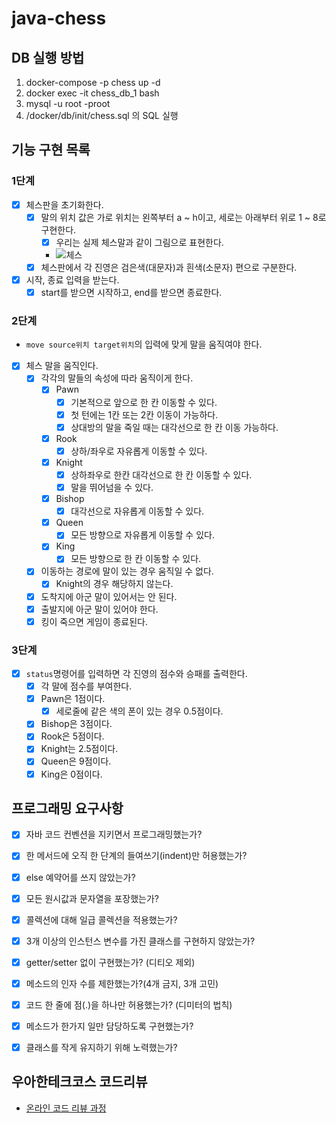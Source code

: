# java-chess

## DB 실행 방법

1. docker-compose -p chess up -d
2. docker exec -it chess_db_1 bash
3. mysql -u root -proot
4. /docker/db/init/chess.sql 의 SQL 실행

## 기능 구현 목록
### 1단계
- [x] 체스판을 초기화한다.
  - [x] 말의 위치 값은 가로 위치는 왼쪽부터 a ~ h이고, 세로는 아래부터 위로 1 ~ 8로 구현한다.
    - [x] 우리는 실제 체스말과 같이 그림으로 표현한다.
    - ![체스](https://user-images.githubusercontent.com/50367798/159388274-a79522f8-ebc5-417d-8538-40f1464fd4a7.png)
  - [x] 체스판에서 각 진영은 검은색(대문자)과 흰색(소문자) 편으로 구분한다.
- [x] 시작, 종료 입력을 받는다.
  - [x] start를 받으면 시작하고, end를 받으면 종료한다.

### 2단계
- `move source위치 target위치`의 입력에 맞게 말을 움직여야 한다.
- [x] 체스 말을 움직인다.
  - [x] 각각의 말들의 속성에 따라 움직이게 한다.
    - [x] Pawn
      - [x] 기본적으로 앞으로 한 칸 이동할 수 있다.
      - [x] 첫 턴에는 1칸 또는 2칸 이동이 가능하다.
      - [x] 상대방의 말을 죽일 때는 대각선으로 한 칸 이동 가능하다.
    - [x] Rook
      - [x] 상하/좌우로 자유롭게 이동할 수 있다.
    - [x] Knight
      - [x] 상하좌우로 한칸 대각선으로 한 칸 이동할 수 있다.
      - [x] 말을 뛰어넘을 수 있다.
    - [x] Bishop
      - [x] 대각선으로 자유롭게 이동할 수 있다.
    - [x] Queen
      - [x] 모든 방향으로 자유롭게 이동할 수 있다.
    - [x] King
      - [x] 모든 방향으로 한 칸 이동할 수 있다.
  - [x] 이동하는 경로에 말이 있는 경우 움직일 수 없다.
    - [x] Knight의 경우 해당하지 않는다.
  - [x] 도착지에 아군 말이 있어서는 안 된다.
  - [x] 출발지에 아군 말이 있어야 한다.
  - [x] 킹이 죽으면 게임이 종료된다.

### 3단계
- [x] `status`명령어를 입력하면 각 진영의 점수와 승패를 출력한다.
  - [x] 각 말에 점수를 부여한다.
  - [x] Pawn은 1점이다.
    - [x] 세로줄에 같은 색의 폰이 있는 경우 0.5점이다.
  - [x] Bishop은 3점이다.
  - [x] Rook은 5점이다.
  - [x] Knight는 2.5점이다.
  - [x] Queen은 9점이다.
  - [x] King은 0점이다.

## 프로그래밍 요구사항
- [x] 자바 코드 컨벤션을 지키면서 프로그래밍했는가?
- [x] 한 메서드에 오직 한 단계의 들여쓰기(indent)만 허용했는가?
- [x] else 예약어를 쓰지 않았는가?
- [x] 모든 원시값과 문자열을 포장했는가?
- [x] 콜렉션에 대해 일급 콜렉션을 적용했는가?
- [x] 3개 이상의 인스턴스 변수를 가진 클래스를 구현하지 않았는가?
- [x] getter/setter 없이 구현했는가? (디티오 제외)
- [x] 메소드의 인자 수를 제한했는가?(4개 금지, 3개 고민)
- [x] 코드 한 줄에 점(.)을 하나만 허용했는가? (디미터의 법칙)
- [x] 메소드가 한가지 일만 담당하도록 구현했는가?
- [x] 클래스를 작게 유지하기 위해 노력했는가?


## 우아한테크코스 코드리뷰

- [온라인 코드 리뷰 과정](https://github.com/woowacourse/woowacourse-docs/blob/master/maincourse/README.md)


